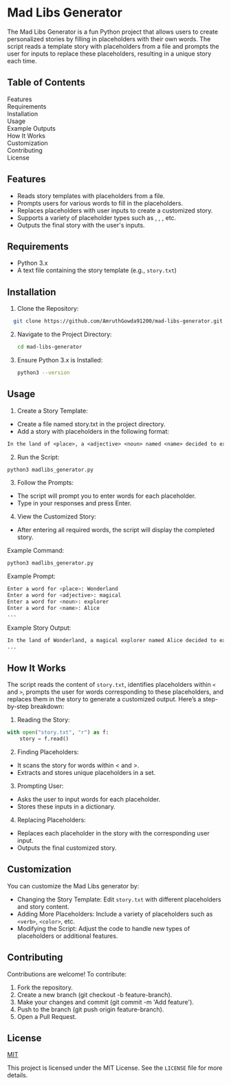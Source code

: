 
# Mad Libs Generator

The Mad Libs Generator is a fun Python project that allows users to create personalized stories by filling in placeholders with their own words. The script reads a template story with placeholders from a file and prompts the user for inputs to replace these placeholders, resulting in a unique story each time.



## Table of Contents

Features  
Requirements  
Installation  
Usage  
Example Outputs   
How It Works  
Customization  
Contributing  
License  
## Features 
* Reads story templates with placeholders from a file.  
* Prompts users for various words to fill in the placeholders.  
* Replaces placeholders with user inputs to create a customized story.  
* Supports a variety of placeholder types such as <noun>, <adjective>, <place>, etc.  
* Outputs the final story with the user's inputs.
## Requirements

* Python 3.x  
* A text file containing the story template (e.g., `story.txt`)
## Installation

1. Clone the Repository:
```bash
  git clone https://github.com/AmruthGowda91200/mad-libs-generator.git
```

2. Navigate to the Project Directory:
    ```bash
    cd mad-libs-generator
    ```

3. Ensure Python 3.x is Installed:

    ```bash
    python3 --version
    ```
## Usage

1. Create a Story Template:

* Create a file named story.txt in the project directory.
* Add a story with placeholders in the following format:

```txt
In the land of <place>, a <adjective> <noun> named <name> decided to explore the <adjective> <fantasy_place>. With a <adjective> <object> and a <adjective> <noun>, <name> ventured into the <adjective> forest.

```

2. Run the Script:

```bash
python3 madlibs_generator.py

```

3. Follow the Prompts:

* The script will prompt you to enter words for each placeholder.
* Type in your responses and press Enter.

4. View the Customized Story:

* After entering all required words, the script will display the completed story.


Example Command:

```bash
python3 madlibs_generator.py

```

Example Prompt:

```bash
Enter a word for <place>: Wonderland
Enter a word for <adjective>: magical
Enter a word for <noun>: explorer
Enter a word for <name>: Alice
...

```

Example Story Output:

``` bash 
In the land of Wonderland, a magical explorer named Alice decided to explore the magical Enchanted Forest. With a magical map and a magical backpack, Alice ventured into the magical forest.
...

```


## How It Works

The script reads the content of `story.txt`, identifies placeholders within `<` and `>`, prompts the user for words corresponding to these placeholders, and replaces them in the story to generate a customized output. Here’s a step-by-step breakdown:

1. Reading the Story:

```python 
with open("story.txt", "r") as f:
    story = f.read()
```

2. Finding Placeholders:

* It scans the story for words within < and >.
* Extracts and stores unique placeholders in a set.
3. Prompting User:

* Asks the user to input words for each placeholder.
* Stores these inputs in a dictionary.
4. Replacing Placeholders:

* Replaces each placeholder in the story with the corresponding user input.
* Outputs the final customized story.
## Customization

You can customize the Mad Libs generator by:

* Changing the Story Template: Edit `story.txt` with different placeholders and story content.
* Adding More Placeholders: Include a variety of placeholders such as `<verb>`, `<color>`, etc.
* Modifying the Script: Adjust the code to handle new types of placeholders or additional features.
## Contributing

Contributions are welcome! To contribute:

1. Fork the repository.
2. Create a new branch (git checkout -b feature-branch).
3. Make your changes and commit (git commit -m 'Add feature').
4. Push to the branch (git push origin feature-branch).
5. Open a Pull Request.





## License

[MIT](https://choosealicense.com/licenses/mit/)

This project is licensed under the MIT License. See the `LICENSE` file for more details.